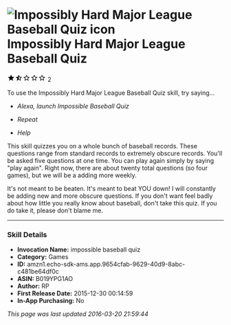 # &nbsp;<img src="https://github.com/dale3h/alexa-skills-list/raw/master/skills/impossibly-hard-major-league-baseball-quiz/B019YPG1AO/app_icon" alt="Impossibly Hard Major League Baseball Quiz icon" width="36"> Impossibly Hard Major League Baseball Quiz
![1.5 stars](../../../images/ic_star_black_18dp_1x.png)![1.5 stars](../../../images/ic_star_half_black_18dp_1x.png)![1.5 stars](../../../images/ic_star_border_black_18dp_1x.png)![1.5 stars](../../../images/ic_star_border_black_18dp_1x.png)![1.5 stars](../../../images/ic_star_border_black_18dp_1x.png) 2

To use the Impossibly Hard Major League Baseball Quiz skill, try saying...

* *Alexa, launch Impossible Baseball Quiz*

* *Repeat*

* *Help*

This skill quizzes you on a whole bunch of baseball records. These questions range from standard records to extremely obscure records. You'll be asked five questions at one time. You can play again simply by saying "play again". Right now, there are about twenty total questions (so four games), but we will be a adding more weekly. 

It's not meant to be beaten. It's meant to beat YOU down! I will constantly be adding new and more obscure questions. If you don't want feel badly about how little you really know about baseball, don't take this quiz. If you do take it, please don't blame me.

***

### Skill Details

* **Invocation Name:** impossible baseball quiz
* **Category:** Games
* **ID:** amzn1.echo-sdk-ams.app.9654cfab-9629-40d9-8abc-c481be64df0c
* **ASIN:** B019YPG1AO
* **Author:** RP
* **First Release Date:** 2015-12-30 00:14:59
* **In-App Purchasing:** No

*This page was last updated 2016-03-20 21:59:44*
